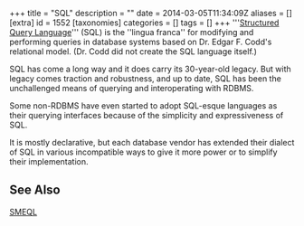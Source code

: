 +++
title = "SQL"
description = ""
date = 2014-03-05T11:34:09Z
aliases = []
[extra]
id = 1552
[taxonomies]
categories = []
tags = []
+++
'''[Structured Query Language](https://en.wikipedia.org/wiki/SQL)''' (SQL) is the ''lingua franca'' for modifying and performing queries in database systems based on Dr. Edgar F. Codd's relational model. (Dr. Codd did not create the SQL language itself.)

SQL has come a long way and it does carry its 30-year-old legacy. But with legacy comes traction and robustness, and up to date, SQL has been the unchallenged means of querying and interoperating with RDBMS.

Some non-RDBMS have even started to adopt SQL-esque languages as their querying interfaces because of the simplicity and expressiveness of SQL.

It is mostly declarative, but each database vendor has extended their dialect of SQL in various incompatible ways to give it more power or to simplify their implementation.

## See Also
[SMEQL](https://rosettacode.org/wiki/SMEQL)
